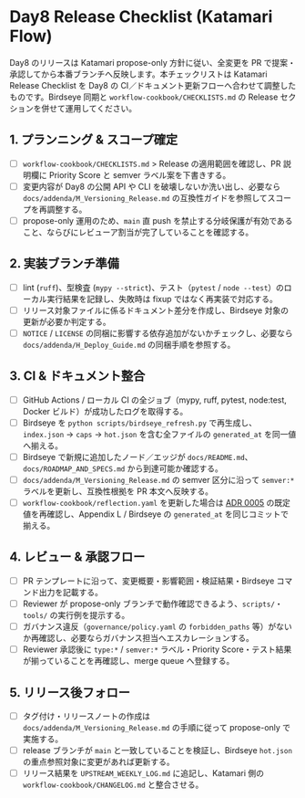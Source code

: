 # Day8 Release Checklist (Katamari Flow)

Day8 のリリースは Katamari propose-only 方針に従い、全変更を PR で提案・承認してから本番ブランチへ反映します。本チェックリストは Katamari Release Checklist を Day8 の CI／ドキュメント更新フローへ合わせて調整したものです。Birdseye 同期と `workflow-cookbook/CHECKLISTS.md` の Release セクションを併せて運用してください。

## 1. プランニング & スコープ確定
- [ ] `workflow-cookbook/CHECKLISTS.md` > Release の適用範囲を確認し、PR 説明欄に Priority Score と semver ラベル案を下書きする。
- [ ] 変更内容が Day8 の公開 API や CLI を破壊しないか洗い出し、必要なら `docs/addenda/M_Versioning_Release.md` の互換性ガイドを参照してスコープを再調整する。
- [ ] propose-only 運用のため、`main` 直 push を禁止する分岐保護が有効であること、ならびにレビューア割当が完了していることを確認する。

## 2. 実装ブランチ準備
- [ ] lint (`ruff`)、型検査 (`mypy --strict`)、テスト（`pytest` / `node --test`）のローカル実行結果を記録し、失敗時は fixup ではなく再実装で対応する。
- [ ] リリース対象ファイルに係るドキュメント差分を作成し、Birdseye 対象の更新が必要か判定する。
- [ ] `NOTICE` / `LICENSE` の同梱に影響する依存追加がないかチェックし、必要なら `docs/addenda/H_Deploy_Guide.md` の同梱手順を参照する。

## 3. CI & ドキュメント整合
- [ ] GitHub Actions / ローカル CI の全ジョブ（mypy, ruff, pytest, node:test, Docker ビルド）が成功したログを取得する。
- [ ] Birdseye を `python scripts/birdseye_refresh.py` で再生成し、`index.json` → `caps` → `hot.json` を含む全ファイルの `generated_at` を同一値へ揃える。
- [ ] Birdseye で新規に追加したノード／エッジが `docs/README.md`、`docs/ROADMAP_AND_SPECS.md` から到達可能か確認する。
- [ ] `docs/addenda/M_Versioning_Release.md` の semver 区分に沿って `semver:*` ラベルを更新し、互換性根拠を PR 本文へ反映する。
- [ ] `workflow-cookbook/reflection.yaml` を更新した場合は [ADR 0005](adr/0005-reflection-manifest.md) の既定値を再確認し、Appendix L / Birdseye の `generated_at` を同じコミットで揃える。

## 4. レビュー & 承認フロー
- [ ] PR テンプレートに沿って、変更概要・影響範囲・検証結果・Birdseye コマンド出力を記載する。
- [ ] Reviewer が propose-only ブランチで動作確認できるよう、`scripts/`・`tools/` の実行例を提示する。
- [ ] ガバナンス違反（`governance/policy.yaml` の `forbidden_paths` 等）がないか再確認し、必要ならガバナンス担当へエスカレーションする。
- [ ] Reviewer 承認後に `type:*` / `semver:*` ラベル・Priority Score・テスト結果が揃っていることを再確認し、merge queue へ登録する。

## 5. リリース後フォロー
- [ ] タグ付け・リリースノートの作成は `docs/addenda/M_Versioning_Release.md` の手順に従って propose-only で実施する。
- [ ] release ブランチが `main` と一致していることを検証し、Birdseye `hot.json` の重点参照対象に変更があれば更新する。
- [ ] リリース結果を `UPSTREAM_WEEKLY_LOG.md` に追記し、Katamari 側の `workflow-cookbook/CHANGELOG.md` と整合させる。
